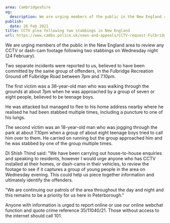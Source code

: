 ```yaml
area: Cambridgeshire
og:
  description: We are urging members of the public in the New England area to review any CCTV or dash-cam footage following two stabbings on Wednesday night.
publish:
  date: 26 Feb 2021
title: CCTV plea following two stabbings in New England
url: https://www.cambs.police.uk/news-and-appeals/CCTV-request-Fulbridge-Rec-stabbings-24Feb21
```

We are urging members of the public in the New England area to review any CCTV or dash-cam footage following two stabbings on Wednesday night (24 February).

Two separate incidents were reported to us, believed to have been committed by the same group of offenders, in the Fulbridge Recreation Ground off Fulbridge Road between 7pm and 7.10pm.

The first victim was a 36-year-old man who was walking through the grounds at about 7pm when he was approached by a group of seven or eight people, believed to be teenage boys.

He was attacked but managed to flee to his home address nearby where he realised he had been stabbed multiple times, including a puncture to one of his lungs.

The second victim was an 18-year-old man who was jogging through the park at about 7.10pm when a group of about eight teenage boys tried to call him over to them. He carried on running but the group approached him and he was stabbed by one of the group multiple times.

DI Shish Thind said: "We have been carrying out house-to-house enquiries and speaking to residents, however I would urge anyone who has CCTV installed at their homes, or dash-cams in their vehicles, to review the footage to see if it captures a group of young people in the area on Wednesday evening. This could help us piece together information and ultimately identify the offenders.

"We are continuing our patrols of the area throughout the day and night and this remains to be a priority for us here in Peterborough."

Anyone with information is urged to report online or use our online webchat function and quote crime reference 35/11040/21. Those without access to the internet should call 101.
